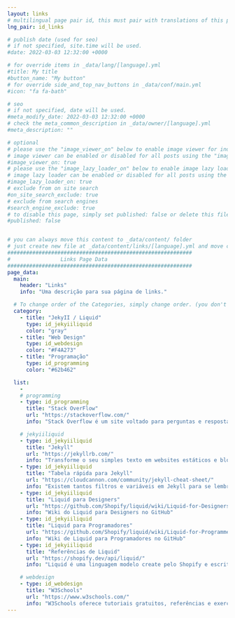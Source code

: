 ```yaml
---
layout: links
# multilingual page pair id, this must pair with translations of this page. (This name must be unique)
lng_pair: id_links

# publish date (used for seo)
# if not specified, site.time will be used.
#date: 2022-03-03 12:32:00 +0000

# for override items in _data/lang/[language].yml
#title: My title
#button_name: "My button"
# for override side_and_top_nav_buttons in _data/conf/main.yml
#icon: "fa fa-bath"

# seo
# if not specified, date will be used.
#meta_modify_date: 2022-03-03 12:32:00 +0000
# check the meta_common_description in _data/owner/[language].yml
#meta_description: ""

# optional
# please use the "image_viewer_on" below to enable image viewer for individual pages or posts (_posts/ or [language]/_posts folders).
# image viewer can be enabled or disabled for all posts using the "image_viewer_posts: true" setting in _data/conf/main.yml.
#image_viewer_on: true
# please use the "image_lazy_loader_on" below to enable image lazy loader for individual pages or posts (_posts/ or [language]/_posts folders).
# image lazy loader can be enabled or disabled for all posts using the "image_lazy_loader_posts: true" setting in _data/conf/main.yml.
#image_lazy_loader_on: true
# exclude from on site search
#on_site_search_exclude: true
# exclude from search engines
#search_engine_exclude: true
# to disable this page, simply set published: false or delete this file
#published: false


# you can always move this content to _data/content/ folder
# just create new file at _data/content/links/[language].yml and move content below.
###########################################################
#                Links Page Data
###########################################################
page_data:
  main:
    header: "Links"
    info: "Uma descrição para sua página de links."

  # To change order of the Categories, simply change order. (you don't need to change list order.)
  category:
    - title: "JekyII / Liquid"
      type: id_jekyiiliquid
      color: "gray"
    - title: "Web Design"
      type: id_webdesign
      color: "#F4A273"
    - title: "Programação"
      type: id_programming
      color: "#62b462"

  list:
    -
    # programming
    - type: id_programming
      title: "Stack OverFlow"
      url: "https://stackoverflow.com/"
      info: "Stack Overflow é um site voltado para perguntas e respostas para professionais e entusiastas da programação."

    # jekyiiliquid
    - type: id_jekyiiliquid
      title: "Jekyll"
      url: "https://jekyllrb.com/"
      info: "Transforme o seu simples texto em websites estáticos e blogs."
    - type: id_jekyiiliquid
      title: "Tabela rápida para Jekyll"
      url: "https://cloudcannon.com/community/jekyll-cheat-sheet/"
      info: "Existem tantos filtros e variáveis em Jekyll para se lembrar que pode ser difícil lembrar de todos. Essa tabela serve como uma rápida referência para tudo que Jekyll é capaz de fazer."
    - type: id_jekyiiliquid
      title: "Liquid para Designers"
      url: "https://github.com/Shopify/liquid/wiki/Liquid-for-Designers"
      info: "Wiki do Liquid para Designers no GitHub"
    - type: id_jekyiiliquid
      title: "Liquid para Programadores"
      url: "https://github.com/Shopify/liquid/wiki/Liquid-for-Programmers"
      info: "Wiki de Liquid para Programadores no GitHub"
    - type: id_jekyiiliquid
      title: "Referências de Liquid"
      url: "https://shopify.dev/api/liquid/"
      info: "Liquid é uma linguagem modelo create pelo Shopify e escrita em Ruby. Ela, agora, está disponível em código aberto no GitHub."

    # webdesign
    - type: id_webdesign
      title: "W3Schools"
      url: "https://www.w3schools.com/"
      info: "W3Schools oferece tutoriais gratuitos, referências e exercícios nas linguagens mais importantes da web, cobrindo a mais populares como HTML, CSS, JavaScript, Python, SQL, Java e mutio mais."
---
```

